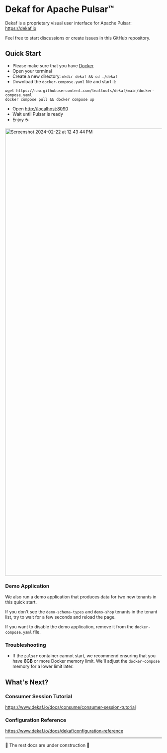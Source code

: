 # Dekaf for Apache Pulsar™

Dekaf is a proprietary visual user interface for Apache Pulsar: <https://dekaf.io>

Feel free to start discussions or create issues in this GitHub repository.

## Quick Start

- Please make sure that you have [Docker](https://docs.docker.com/get-docker/)
- Open your terminal
- Create a new directory: `mkdir dekaf && cd ./dekaf`
- Download the `docker-compose.yaml` file and start it:

```
wget https://raw.githubusercontent.com/tealtools/dekaf/main/docker-compose.yaml
docker compose pull && docker compose up
```

- Open <http://localhost:8090>
- Wait until Pulsar is ready
- Enjoy ☕️

<img width="1435" alt="Screenshot 2024-02-22 at 12 43 44 PM" src="https://github.com/tealtools/dekaf/assets/9302460/d224e725-48e2-4cad-a2c5-e2a94246362b">

### Demo Application

 We also run a demo application that produces data for two new tenants in this quick start.

If you don't see the `demo-schema-types` and `demo-shop` tenants in the tenant list, try to wait for a few seconds and reload the page.

If you want to disable the demo application, remove it from the `docker-compose.yaml` file.

### Troubleshooting

- If the `pulsar` container cannot start, we recommend ensuring that you have **6GB** or more Docker memory limit. We'll adjust the `docker-compose` memory for a lower limit later.

## What's Next?

### Consumer Session Tutorial

<https://www.dekaf.io/docs/consume/consumer-session-tutorial>

### Configuration Reference

<https://www.dekaf.io/docs/dekaf/configuration-reference>

---

🚧 The rest docs are under construction 🚧
